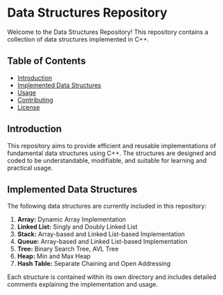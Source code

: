 # Data Structures Repository

Welcome to the Data Structures Repository! This repository contains a collection of data structures implemented in C++.

## Table of Contents
- [Introduction](#introduction)
- [Implemented Data Structures](#implemented-data-structures)
- [Usage](#usage)
- [Contributing](#contributing)
- [License](#license)

## Introduction

This repository aims to provide efficient and reusable implementations of fundamental data structures using C++. The structures are designed and coded to be understandable, modifiable, and suitable for learning and practical usage.

## Implemented Data Structures

The following data structures are currently included in this repository:

1. **Array:** Dynamic Array Implementation
2. **Linked List:** Singly and Doubly Linked List
3. **Stack:** Array-based and Linked List-based Implementation
4. **Queue:** Array-based and Linked List-based Implementation
5. **Tree:** Binary Search Tree, AVL Tree
6. **Heap:** Min and Max Heap
7. **Hash Table:** Separate Chaining and Open Addressing

Each structure is contained within its own directory and includes detailed comments explaining the implementation and usage.


